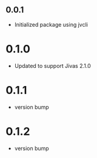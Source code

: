 ## 0.0.1
- Initialized package using jvcli

# 0.1.0
- Updated to support Jivas 2.1.0

# 0.1.1
- version bump

# 0.1.2
- version bump